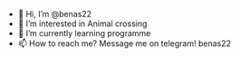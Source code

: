 - 👋 Hi, I’m @benas22
- 👀 I’m interested in Animal crossing 
- 🌱 I’m currently learning programme 
- 📫 How to reach me? Message me on telegram!
benas22

<!---
benas22/benas22 is a ✨ special ✨ repository because its `README.md` (this file) appears on your GitHub profile.
You can click the Preview link to take a look at your changes.
--->

